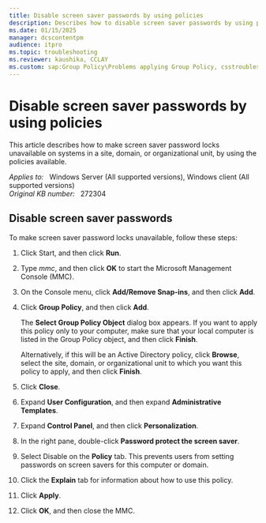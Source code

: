 ```yaml
---
title: Disable screen saver passwords by using policies
description: Describes how to disable screen saver passwords by using policies.
ms.date: 01/15/2025
manager: dcscontentpm
audience: itpro
ms.topic: troubleshooting
ms.reviewer: kaushika, CCLAY
ms.custom: sap:Group Policy\Problems applying Group Policy, csstroubleshoot
---
```

# Disable screen saver passwords by using policies

This article describes how to make screen saver password locks unavailable on systems in a site, domain, or organizational unit, by using the policies available.

_Applies to:_ &nbsp; Windows Server (All supported versions), Windows client (All supported versions)  
_Original KB number:_ &nbsp; 272304

## Disable screen saver passwords

To make screen saver password locks unavailable, follow these steps:

1. Click Start, and then click **Run**.
2. Type *mmc*, and then click **OK** to start the Microsoft Management Console (MMC).
3. On the Console menu, click **Add/Remove Snap-ins**, and then click **Add**.
4. Click **Group Policy**, and then click **Add**.

    The **Select Group Policy Object** dialog box appears. If you want to apply this policy only to your computer, make sure that your local computer is listed in the Group Policy object, and then click **Finish**.

    Alternatively, if this will be an Active Directory policy, click **Browse**, select the site, domain, or organizational unit to which you want this policy to apply, and then click **Finish**.

5. Click **Close**.
6. Expand **User Configuration**, and then expand **Administrative Templates**.
1. Expand **Control Panel**, and then click **Personalization**.
8. In the right pane, double-click **Password protect the screen saver**.
9. Select Disable on the **Policy** tab. This prevents users from setting passwords on screen savers for this computer or domain.
10. Click the **Explain** tab for information about how to use this policy.
11. Click **Apply**.
12. Click **OK**, and then close the MMC.

